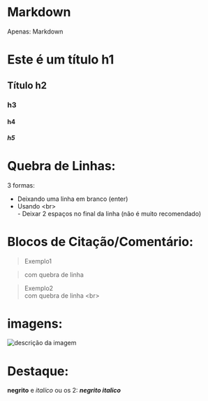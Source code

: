 # Markdown
Apenas: Markdown

# Este é um título h1
## Título h2
### h3
#### h4
##### h5


# Quebra de Linhas:
3 formas:
- Deixando uma linha em branco (enter)
- Usando \<br\> <br>- Deixar 2 espaços no final da linha (não é muito recomendado)

# Blocos de Citação/Comentário:

> Exemplo1

> com quebra de linha

> Exemplo2<br>
com quebra de linha \<br\>

# imagens:
![descrição da imagem](https://github.githubassets.com/assets/GitHub-Mark-ea2971cee799.png)

# Destaque:
**negrito** e _italíco_ ou os 2: **_negrito italico_**
